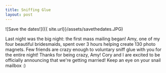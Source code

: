```yaml
---
title: Sniffing Glue
layout: post
---
```

![Save the dates!]({{ site.url}}/assets/savethedates.JPG)

Last night was the big night: the first mass mailing began!  Amy, one of my four beautiful bridesmaids, spent over 3 hours helping create 130 photo magnets.  Few friends are crazy enough to voluntary sniff glue with you for the entire night!  Thanks for being crazy, Amy!  Cory and I are excited to be officially announcing that we're getting married!  Keep an eye on your snail mailbox :)
